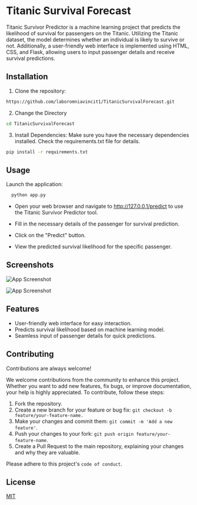 
# Titanic Survival Forecast

Titanic Survivor Predictor is a machine learning project that predicts the likelihood of survival for passengers on the Titanic. Utilizing the Titanic dataset, the model determines whether an individual is likely to survive or not. Additionally, a user-friendly web interface is implemented using HTML, CSS, and Flask, allowing users to input passenger details and receive survival predictions.



## Installation

1. Clone the repository:

```bash
https://github.com/laboromniavincit1/TitanicSurvivalForecast.git
```
2. Change the Directory
```bash
cd TitanicSurvivalForecast
```
3. Install Dependencies: Make sure you have the necessary dependencies installed. Check the requirements.txt file for details.
```bash
pip install -r requirements.txt
```

## Usage

Launch the application:
```bash
  python app.py
```
- Open your web browser and navigate to http://127.0.0.1/predict to use the Titanic Survivor Predictor tool.

- Fill in the necessary details of the passenger for survival prediction.

- Click on the "Predict" button.

- View the predicted survival likelihood for the specific passenger.



## Screenshots

![App Screenshot](https://github.com/laboromniavincit1/TitanicSurvivalForecast/blob/main/Screenshots/1.png?raw=true)

![App Screenshot](https://github.com/laboromniavincit1/TitanicSurvivalForecast/blob/main/Screenshots/2.png?raw=true)


## Features

- User-friendly web interface for easy interaction.
- Predicts survival likelihood based on machine learning model.
- Seamless input of passenger details for quick predictions.


## Contributing

Contributions are always welcome!

We welcome contributions from the community to enhance this project. Whether you want to add new features, fix bugs, or improve documentation, your help is highly appreciated. To contribute, follow these steps:

1. Fork the repository.
2. Create a new branch for your feature or bug fix: `git checkout -b feature/your-feature-name.`
3. Make your changes and commit them: `git commit -m 'Add a new feature'`.
4. Push your changes to your fork: `git push origin feature/your-feature-name`.
5. Create a Pull Request to the main repository, explaining your changes and why they are valuable.

Please adhere to this project's `code of conduct`.


## License

[MIT](https://choosealicense.com/licenses/mit/)

